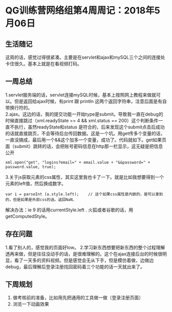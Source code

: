 # QG训练营网络组第4周周记：2018年5月06日

## 生活随记
这周的话，感觉过得很紧凑。主要是在servlet和ajax和mySQL三个之间的连接处卡住很久。基本上就是在看视频打码。  
## 一周总结
1.servlet服务端的话，servlet连接mySQL时候，基本上按照网上教程来做就可以。但是返回给ajax时候，有print 跟 println 这两个返回字符串，注意后面是有自带换行符的。    
2.ajax。这边的话，我的提交功能一开始type是submit。导致我一直在debug的时候直接跳过（xml.readyState == 4 && xml.status == 200）这个判断条件一直不执行，虽然readyState和status 是符合的，后来发现这个submit点击后成功的话就直接跳页，不会等待后台传回数据。这是一个坑。用get传多个变量的话，一直没搞成，最后用一个&&这个加多一个变量，成功了。代码就如下。get如果页面（submit）跳转的话，会把账号密码信息在http那一栏显示，这无疑是把信息公开   

	xml.open("get", "logins?email=" + email.value + "&&password=" + password.value, true);   
3.关于js获取元素的css属性，其实这里我也卡了一下。就是比如我想要得到一个元素的left值，然后换成数字。  

	var i = parseInt (a.style.left);    // 这个如果css属性是内嵌的，是可以拿到的，但是如果是外部css的话。返回NaN、  
解决办法：ie 9 的话用currentStyle.left  . 火狐或者谷歌的话，用getComputedStyle。

## 存在问题
1.看了别人的，感觉我的页面好low。
2.学习新东西想要把新东西的整个过程理解透再来做，但是往往没动手的话，是很难理解的。这个在ajax连接后台的时候很明显，看了一天多的资料视频。但是感觉会无从下手，但是模仿着做，边做边debug，最后理解后登录注册找回密码着三个功能的话一天就出来了。

## 下周规划
<ol>
<li>做考核前的准备，比如用先把通用的工具做一做（登录注册页面）</li>
<li>浏览一下动画效果</li>
</ol>
